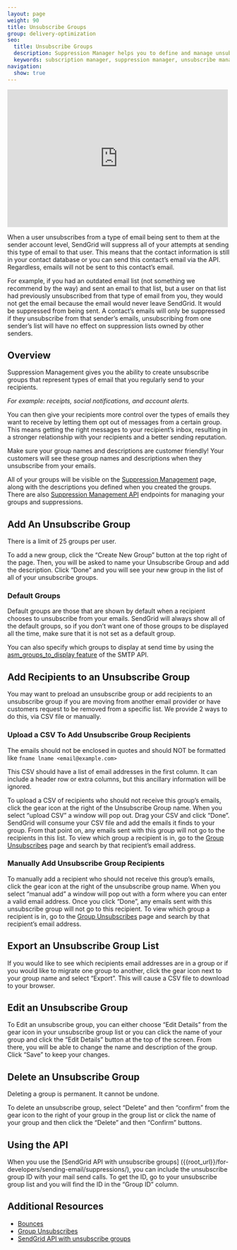 ```yaml
---
layout: page
weight: 90
title: Unsubscribe Groups
group: delivery-optimization
seo:
  title: Unsubscribe Groups
  description: Suppression Manager helps you to define and manage unsubscribe groups to keep you out of the spam folder.
  keywords: subscription manager, suppression manager, unsubscribe manager, unsubscribe manager
navigation:
  show: true
---
```


<iframe src="https://player.vimeo.com/video/221494705" width="500" height="312" frameborder="0" webkitallowfullscreen mozallowfullscreen allowfullscreen></iframe>

When a user unsubscribes from a type of email being sent to them at the sender account level, SendGrid will suppress all of your attempts at sending this type of email to that user. This means that the contact information is still in your contact database or you can send this contact’s email via the API. Regardless, emails will not be sent to this contact’s email.

For example, if you had an outdated email list (not something we recommend by the way) and sent an email to that list, but a user on that list had previously unsubscribed from that type of email from you, they would not get the email because the email would never leave SendGrid. It would be suppressed from being sent. A contact’s emails will only be suppressed if they unsubscribe from that sender’s emails, unsubscribing from one sender’s list will have no effect on suppression lists owned by other senders.

## 	Overview

Suppression Management gives you the ability to create unsubscribe groups that represent types of email that you regularly send to your recipients.

*For example: receipts, social notifications, and account alerts.*

You can then give your recipients more control over the types of emails they want to receive by letting them opt out of messages from a certain group. This means getting the right messages to your recipient’s inbox, resulting in a stronger relationship with your recipients and a better sending reputation.

<call-out>

Make sure your group names and descriptions are customer friendly! Your customers will see these group names and descriptions when they unsubscribe from your emails.

</call-out>

All of your groups will be visible on the [Suppression Management](https://app.sendgrid.com/suppressions/advanced_suppression_manager) page, along with the descriptions you defined when you created the groups. There are also [Suppression Management API]({{root_url}}/API_Reference/Web_API_v3/Suppression_Management/index.html) endpoints for managing your groups and suppressions.

## 	Add An Unsubscribe Group

<call-out>
 There is a limit of 25 groups per user.
</call-out>

To add a new group, click the “Create New Group” button at the top right of the page. Then, you will be asked to name your Unsubscribe Group and add the description. Click “Done” and you will see your new group in the list of all of your unsubscribe groups.

 ### 	Default Groups

Default groups are those that are shown by default when a recipient chooses to unsubscribe from your emails. SendGrid will always show all of the default groups, so if you don’t want one of those groups to be displayed all the time, make sure that it is not set as a default group.

You can also specify which groups to display at send time by using the [asm_groups_to_display feature]({{root_url}}/for-developers/sending-email/suppressions#defining-asm-groups-to-display-on-the-manage-preferences-page) of the SMTP API.

## 	Add Recipients to an Unsubscribe Group

You may want to preload an unsubscribe group or add recipients to an unsubscribe group if you are moving from another email provider or have customers request to be removed from a specific list. We provide 2 ways to do this, via CSV file or manually.

 ### 	Upload a CSV To Add Unsubscribe Group Recipients

<call-out type="warning">

The emails should not be enclosed in quotes and should NOT be formatted like `fname lname <email@example.com>`

</call-out>

<call-out>

This CSV should have a list of email addresses in the first column. It can include a header row or extra columns, but this ancillary information will be ignored.

</call-out>

To upload a CSV of recipients who should not receive this group’s emails, click the gear icon at the right of the Unsubscribe Group name. When you select “upload CSV” a window will pop out. Drag your CSV and click “Done”. SendGrid will consume your CSV file and add the emails it finds to your group. From that point on, any emails sent with this group will not go to the recipients in this list. To view which group a recipient is in, go to the [Group Unsubscribes](https://app.sendgrid.com/suppressions/group_unsubscribes) page and search by that recipient’s email address.

 ### 	Manually Add Unsubscribe Group Recipients

To manually add a recipient who should not receive this group’s emails, click the gear icon at the right of the unsubscribe group name. When you select “manual add” a window will pop out with a form where you can enter a valid email address. Once you click “Done”, any emails sent with this unsubscribe group will not go to this recipient. To view which group a recipient is in, go to the [Group Unsubscribes](https://app.sendgrid.com/suppressions/group_unsubscribes) page and search by that recipient’s email address.

## 	Export an Unsubscribe Group List

If you would like to see which recipients email addresses are in a group or if you would like to migrate one group to another, click the gear icon next to your group name and select “Export”. This will cause a CSV file to download to your browser.

## 	Edit an Unsubscribe Group

To Edit an unsubscribe group, you can either choose “Edit Details” from the gear icon in your unsubscribe group list or you can click the name of your group and click the “Edit Details” button at the top of the screen. From there, you will be able to change the name and description of the group. Click “Save” to keep your changes.

## 	Delete an Unsubscribe Group

<call-out type="warning">

Deleting a group is permanent. It cannot be undone.

</call-out>

To delete an unsubscribe group, select “Delete” and then “confirm” from the gear icon to the right of your group in the group list or click the name of your group and then click the “Delete” and then “Confirm” buttons.

## 	Using the API

When you use the [SendGrid API with unsubscribe groups]
({{root_url}}/for-developers/sending-email/suppressions/), you can include the unsubscribe group ID with your mail send calls. To get the ID, go to your unsubscribe group list and you will find the ID in the “Group ID” column.

## 	Additional Resources

- [Bounces]({{root_url}}/ui/sending-email/bounces/)
- [Group Unsubscribes](https://app.sendgrid.com/suppressions/group_unsubscribes)
- [SendGrid API with unsubscribe groups]({{root_url}}/API_Reference/Web_API_v3/Suppression_Management/index.html)
